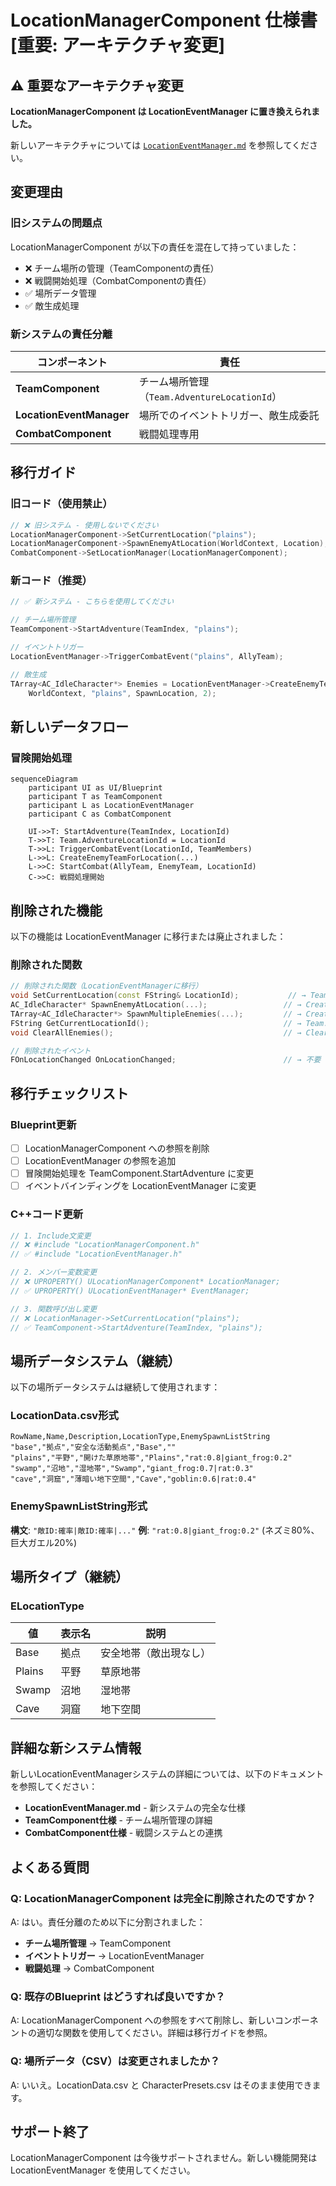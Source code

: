 # LocationManagerComponent 仕様書 [重要: アーキテクチャ変更]

## ⚠️ 重要なアーキテクチャ変更

**LocationManagerComponent は LocationEventManager に置き換えられました。**

新しいアーキテクチャについては [`LocationEventManager.md`](./LocationEventManager.md) を参照してください。

## 変更理由

### 旧システムの問題点

LocationManagerComponent が以下の責任を混在して持っていました：
- ❌ チーム場所の管理（TeamComponentの責任）
- ❌ 戦闘開始処理（CombatComponentの責任）  
- ✅ 場所データ管理
- ✅ 敵生成処理

### 新システムの責任分離

| コンポーネント | 責任 |
|---------------|------|
| **TeamComponent** | チーム場所管理（`Team.AdventureLocationId`） |
| **LocationEventManager** | 場所でのイベントトリガー、敵生成委託 |
| **CombatComponent** | 戦闘処理専用 |

## 移行ガイド

### 旧コード（使用禁止）

```cpp
// ❌ 旧システム - 使用しないでください
LocationManagerComponent->SetCurrentLocation("plains");
LocationManagerComponent->SpawnEnemyAtLocation(WorldContext, Location);
CombatComponent->SetLocationManager(LocationManagerComponent);
```

### 新コード（推奨）

```cpp
// ✅ 新システム - こちらを使用してください

// チーム場所管理
TeamComponent->StartAdventure(TeamIndex, "plains");

// イベントトリガー
LocationEventManager->TriggerCombatEvent("plains", AllyTeam);

// 敵生成
TArray<AC_IdleCharacter*> Enemies = LocationEventManager->CreateEnemyTeamForLocation(
    WorldContext, "plains", SpawnLocation, 2);
```

## 新しいデータフロー

### 冒険開始処理

```mermaid
sequenceDiagram
    participant UI as UI/Blueprint  
    participant T as TeamComponent
    participant L as LocationEventManager
    participant C as CombatComponent

    UI->>T: StartAdventure(TeamIndex, LocationId)
    T->>T: Team.AdventureLocationId = LocationId
    T->>L: TriggerCombatEvent(LocationId, TeamMembers)
    L->>L: CreateEnemyTeamForLocation(...)
    L->>C: StartCombat(AllyTeam, EnemyTeam, LocationId)
    C->>C: 戦闘処理開始
```

## 削除された機能

以下の機能は LocationEventManager に移行または廃止されました：

### 削除された関数

```cpp
// 削除された関数（LocationEventManagerに移行）
void SetCurrentLocation(const FString& LocationId);           // → TeamComponent管理
AC_IdleCharacter* SpawnEnemyAtLocation(...);                 // → CreateEnemyTeamForLocation
TArray<AC_IdleCharacter*> SpawnMultipleEnemies(...);         // → CreateEnemyTeamForLocation
FString GetCurrentLocationId();                              // → Team.AdventureLocationId
void ClearAllEnemies();                                      // → ClearAllEnemyTeams

// 削除されたイベント
FOnLocationChanged OnLocationChanged;                        // → 不要（TeamComponent管理）
```

## 移行チェックリスト

### Blueprint更新

- [ ] LocationManagerComponent への参照を削除
- [ ] LocationEventManager の参照を追加
- [ ] 冒険開始処理を TeamComponent.StartAdventure に変更
- [ ] イベントバインディングを LocationEventManager に変更

### C++コード更新

```cpp
// 1. Include文変更
// ❌ #include "LocationManagerComponent.h"
// ✅ #include "LocationEventManager.h"

// 2. メンバー変数変更
// ❌ UPROPERTY() ULocationManagerComponent* LocationManager;
// ✅ UPROPERTY() ULocationEventManager* EventManager;

// 3. 関数呼び出し変更
// ❌ LocationManager->SetCurrentLocation("plains");
// ✅ TeamComponent->StartAdventure(TeamIndex, "plains");
```

## 場所データシステム（継続）

以下の場所データシステムは継続して使用されます：

### LocationData.csv形式

```csv
RowName,Name,Description,LocationType,EnemySpawnListString
"base","拠点","安全な活動拠点","Base",""
"plains","平野","開けた草原地帯","Plains","rat:0.8|giant_frog:0.2"
"swamp","沼地","湿地帯","Swamp","giant_frog:0.7|rat:0.3"
"cave","洞窟","薄暗い地下空間","Cave","goblin:0.6|rat:0.4"
```

### EnemySpawnListString形式

**構文**: `"敵ID:確率|敵ID:確率|..."`
**例**: `"rat:0.8|giant_frog:0.2"` (ネズミ80%、巨大ガエル20%)

## 場所タイプ（継続）

### ELocationType

| 値 | 表示名 | 説明 |
|---|-------|------|
| Base | 拠点 | 安全地帯（敵出現なし） |
| Plains | 平野 | 草原地帯 |
| Swamp | 沼地 | 湿地帯 |
| Cave | 洞窟 | 地下空間 |

## 詳細な新システム情報

新しいLocationEventManagerシステムの詳細については、以下のドキュメントを参照してください：

- **LocationEventManager.md** - 新システムの完全な仕様
- **TeamComponent仕様** - チーム場所管理の詳細
- **CombatComponent仕様** - 戦闘システムとの連携

## よくある質問

### Q: LocationManagerComponent は完全に削除されたのですか？

A: はい。責任分離のため以下に分割されました：
- **チーム場所管理** → TeamComponent
- **イベントトリガー** → LocationEventManager
- **戦闘処理** → CombatComponent

### Q: 既存のBlueprint はどうすれば良いですか？

A: LocationManagerComponent への参照をすべて削除し、新しいコンポーネントの適切な関数を使用してください。詳細は移行ガイドを参照。

### Q: 場所データ（CSV）は変更されましたか？

A: いいえ。LocationData.csv と CharacterPresets.csv はそのまま使用できます。

## サポート終了

LocationManagerComponent は今後サポートされません。新しい機能開発は LocationEventManager を使用してください。